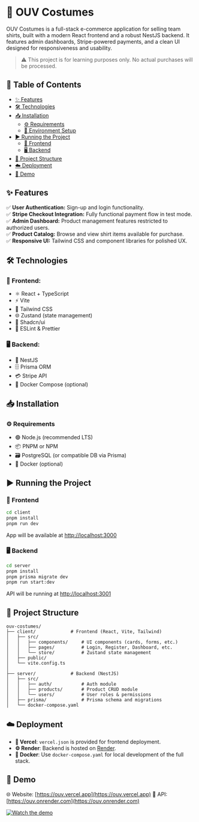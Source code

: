 
# 👕 OUV Costumes

OUV Costumes is a full-stack e-commerce application for selling team shirts, built with a modern React frontend and a robust NestJS backend. It features admin dashboards, Stripe-powered payments, and a clean UI designed for responsiveness and usability.

> ⚠️ This project is for learning purposes only. No actual purchases will be processed.

## 📜 Table of Contents

- [✨ Features](#-features)
- [🛠 Technologies](#-technologies)
- [📥 Installation](#-installation)
  - [⚙ Requirements](#-requirements)
  - [📑 Environment Setup](#-environment-setup)
- [▶️ Running the Project](#-running-the-project)
  - [🎨 Frontend](#-frontend)
  - [🖥 Backend](#-backend)
- [📂 Project Structure](#-project-structure)
- [☁️ Deployment](#-deployment)
- [🎥 Demo](#-demo)

## ✨ Features

✅ **User Authentication:** Sign-up and login functionality.  
✅ **Stripe Checkout Integration:** Fully functional payment flow in test mode.  
✅ **Admin Dashboard:** Product management features restricted to authorized users.  
✅ **Product Catalog:** Browse and view shirt items available for purchase.  
✅ **Responsive UI:** Tailwind CSS and component libraries for polished UX.  

## 🛠 Technologies

### 🎨 Frontend:
- ⚛️ React + TypeScript
- ⚡ Vite
- 🎨 Tailwind CSS
- 🌐 Zustand (state management)
- 🧩 Shadcn/ui
- 🧹 ESLint & Prettier

### 🖥 Backend:
- 🚀 NestJS
- 🗄 Prisma ORM
- 💳 Stripe API
- 🐳 Docker Compose (optional)

## 📥 Installation

### ⚙ Requirements

- 🟢 Node.js (recommended LTS)
- 📦 PNPM or NPM
- 🗃 PostgreSQL (or compatible DB via Prisma)
- 🐳 Docker (optional)

## ▶️ Running the Project

### 🎨 Frontend

```bash
cd client
pnpm install
pnpm run dev
```

App will be available at [http://localhost:3000](http://localhost:5173)

### 🖥 Backend

```bash
cd server
pnpm install
pnpm prisma migrate dev
pnpm run start:dev
```

API will be running at [http://localhost:3001](http://localhost:2607)

## 📂 Project Structure

```
ouv-costumes/
├── client/             # Frontend (React, Vite, Tailwind)
│   ├── src/
│   │   ├── components/     # UI components (cards, forms, etc.)
│   │   ├── pages/          # Login, Register, Dashboard, etc.
│   │   └── store/          # Zustand state management
│   ├── public/
│   └── vite.config.ts
│
├── server/             # Backend (NestJS)
│   ├── src/
│   │   ├── auth/           # Auth module
│   │   ├── products/       # Product CRUD module
│   │   └── users/          # User roles & permissions
│   ├── prisma/             # Prisma schema and migrations
│   └── docker-compose.yaml
```

## ☁️ Deployment

* **🔧 Vercel**: `vercel.json` is provided for frontend deployment.
* **⚙️ Render**: Backend is hosted on [Render](https://render.com/).
* **🐳 Docker**: Use `docker-compose.yaml` for local development of the full stack.

## 🎥 Demo

🌐 Website: [https://ouv.vercel.app](https://ouv.vercel.app)
🔗 API: [https://ouv.onrender.com](https://ouv.onrender.com)

[![Watch the demo](https://img.youtube.com/vi/iG6xZd5ukhY/0.jpg)](https://www.youtube.com/watch?v=iG6xZd5ukhY)
